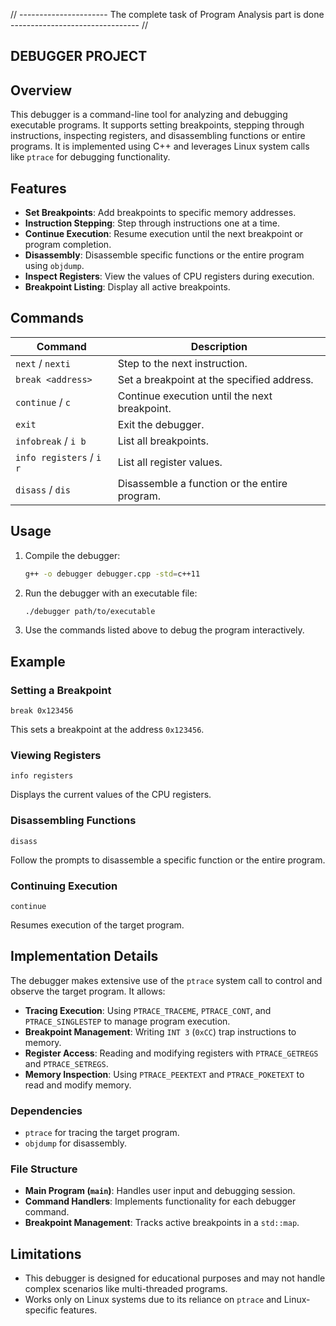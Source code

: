 // ---------------------- The complete task of Program Analysis part is done -------------------------------- //

##  DEBUGGER PROJECT

## Overview
This debugger is a command-line tool for analyzing and debugging executable programs. It supports setting breakpoints, stepping through instructions, inspecting registers, and disassembling functions or entire programs. It is implemented using C++ and leverages Linux system calls like `ptrace` for debugging functionality.

## Features
- **Set Breakpoints**: Add breakpoints to specific memory addresses.
- **Instruction Stepping**: Step through instructions one at a time.
- **Continue Execution**: Resume execution until the next breakpoint or program completion.
- **Disassembly**: Disassemble specific functions or the entire program using `objdump`.
- **Inspect Registers**: View the values of CPU registers during execution.
- **Breakpoint Listing**: Display all active breakpoints.

## Commands
| Command                | Description                                      |
|------------------------|--------------------------------------------------|
| `next` / `nexti`       | Step to the next instruction.                   |
| `break <address>`      | Set a breakpoint at the specified address.      |
| `continue` / `c`       | Continue execution until the next breakpoint.   |
| `exit`                 | Exit the debugger.                              |
| `infobreak` / `i b`    | List all breakpoints.                           |
| `info registers` / `i r` | List all register values.                     |
| `disass` / `dis`       | Disassemble a function or the entire program.   |

## Usage

1. Compile the debugger:
   ```bash
   g++ -o debugger debugger.cpp -std=c++11
   ```

2. Run the debugger with an executable file:
   ```bash
   ./debugger path/to/executable
   ```

3. Use the commands listed above to debug the program interactively.

## Example

### Setting a Breakpoint
```
break 0x123456
```
This sets a breakpoint at the address `0x123456`.

### Viewing Registers
```
info registers
```
Displays the current values of the CPU registers.

### Disassembling Functions
```
disass
```
Follow the prompts to disassemble a specific function or the entire program.

### Continuing Execution
```
continue
```
Resumes execution of the target program.

## Implementation Details
The debugger makes extensive use of the `ptrace` system call to control and observe the target program. It allows:
- **Tracing Execution**: Using `PTRACE_TRACEME`, `PTRACE_CONT`, and `PTRACE_SINGLESTEP` to manage program execution.
- **Breakpoint Management**: Writing `INT 3` (`0xCC`) trap instructions to memory.
- **Register Access**: Reading and modifying registers with `PTRACE_GETREGS` and `PTRACE_SETREGS`.
- **Memory Inspection**: Using `PTRACE_PEEKTEXT` and `PTRACE_POKETEXT` to read and modify memory.

### Dependencies
- `ptrace` for tracing the target program.
- `objdump` for disassembly.

### File Structure
- **Main Program (`main`)**: Handles user input and debugging session.
- **Command Handlers**: Implements functionality for each debugger command.
- **Breakpoint Management**: Tracks active breakpoints in a `std::map`.

## Limitations
- This debugger is designed for educational purposes and may not handle complex scenarios like multi-threaded programs.
- Works only on Linux systems due to its reliance on `ptrace` and Linux-specific features.



